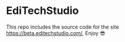# EdiTechStudio
This repo includes the source code for the site https://beta.editechstudio.com/, Enjoy 😎
